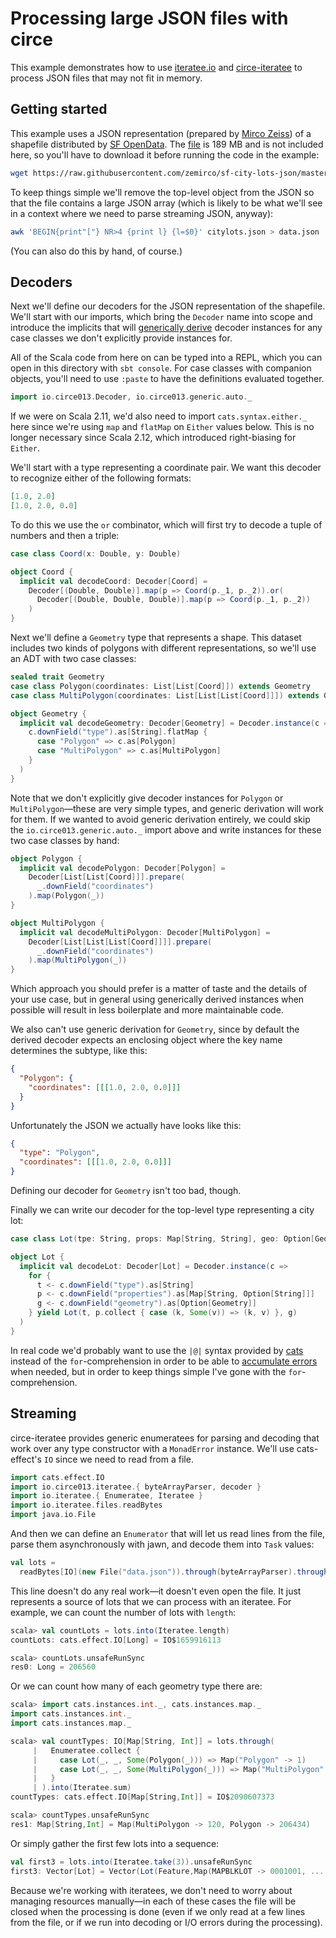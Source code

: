 # Processing large JSON files with circe

This example demonstrates how to use [iteratee.io][iteratee-io] and
[circe-iteratee][circe-iteratee] to process JSON files that may not fit in memory.

## Getting started

This example uses a JSON representation (prepared by [Mirco Zeiss][zemirco]) of a shapefile
distributed by [SF OpenData][sf-opendata]. The [file](https://github.com/zeMirco/sf-city-lots-json)
is 189 MB and is not included here, so you'll have to download it before running the code in the
example:

```bash
wget https://raw.githubusercontent.com/zemirco/sf-city-lots-json/master/citylots.json
```

To keep things simple we'll remove the top-level object from the JSON so that the file contains a
large JSON array (which is likely to be what we'll see in a context where we need to parse streaming
JSON, anyway):

```bash
awk 'BEGIN{print"["} NR>4 {print l} {l=$0}' citylots.json > data.json
```

(You can also do this by hand, of course.)

## Decoders

Next we'll define our decoders for the JSON representation of the shapefile. We'll start with our
imports, which bring the `Decoder` name into scope and introduce the implicits that will
[generically derive][generic-derivation] decoder instances for any case classes we don't explicitly
provide instances for.

All of the Scala code from here on can be typed into a REPL, which you can open in this directory
with `sbt console`. For case classes with companion objects, you'll need to use `:paste` to have the
definitions evaluated together.

```scala
import io.circe013.Decoder, io.circe013.generic.auto._
```

If we were on Scala 2.11, we'd also need to import `cats.syntax.either._` here since we're
using `map` and `flatMap` on `Either` values below. This is no longer necessary since Scala 2.12, which
introduced right-biasing for `Either`.

We'll start with a type representing a coordinate pair. We want this decoder to recognize either of
the following formats:

```json
[1.0, 2.0]
[1.0, 2.0, 0.0]
```

To do this we use the `or` combinator, which will first try to decode a tuple of numbers and then a
triple:

```scala
case class Coord(x: Double, y: Double)

object Coord {
  implicit val decodeCoord: Decoder[Coord] =
    Decoder[(Double, Double)].map(p => Coord(p._1, p._2)).or(
      Decoder[(Double, Double, Double)].map(p => Coord(p._1, p._2))
    )
}
```

Next we'll define a `Geometry` type that represents a shape. This dataset includes two kinds of
polygons with different representations, so we'll use an ADT with two case classes:

```scala
sealed trait Geometry
case class Polygon(coordinates: List[List[Coord]]) extends Geometry
case class MultiPolygon(coordinates: List[List[List[Coord]]]) extends Geometry

object Geometry {
  implicit val decodeGeometry: Decoder[Geometry] = Decoder.instance(c =>
    c.downField("type").as[String].flatMap {
      case "Polygon" => c.as[Polygon]
      case "MultiPolygon" => c.as[MultiPolygon]
    }
  )
}
```

Note that we don't explicitly give decoder instances for `Polygon` or `MultiPolygon`—these are very
simple types, and generic derivation will work for them. If we wanted to avoid generic derivation
entirely, we could skip the `io.circe013.generic.auto._` import above and write instances for these two
case classes by hand:

```scala
object Polygon {
  implicit val decodePolygon: Decoder[Polygon] =
    Decoder[List[List[Coord]]].prepare(
      _.downField("coordinates")
    ).map(Polygon(_))
}

object MultiPolygon {
  implicit val decodeMultiPolygon: Decoder[MultiPolygon] =
    Decoder[List[List[List[Coord]]]].prepare(
      _.downField("coordinates")
    ).map(MultiPolygon(_))
}
```

Which approach you should prefer is a matter of taste and the details of your use case, but in
general using generically derived instances when possible will result in less boilerplate and more
maintainable code.

We also can't use generic derivation for `Geometry`, since by default the derived decoder expects an
enclosing object where the key name determines the subtype, like this:

```json
{
  "Polygon": {
    "coordinates": [[[1.0, 2.0, 0.0]]]
  }
}
```

Unfortunately the JSON we actually have looks like this:

```json
{
  "type": "Polygon",
  "coordinates": [[[1.0, 2.0, 0.0]]]
}
```

Defining our decoder for `Geometry` isn't too bad, though.

Finally we can write our decoder for the top-level type representing a city lot:

```scala
case class Lot(tpe: String, props: Map[String, String], geo: Option[Geometry])

object Lot {
  implicit val decodeLot: Decoder[Lot] = Decoder.instance(c =>
    for {
      t <- c.downField("type").as[String]
      p <- c.downField("properties").as[Map[String, Option[String]]]
      g <- c.downField("geometry").as[Option[Geometry]]
    } yield Lot(t, p.collect { case (k, Some(v)) => (k, v) }, g)
  )
}
```

In real code we'd probably want to use the `|@|` syntax provided by [cats][cats] instead of the
`for`-comprehension in order to be able to [accumulate errors][error-accumulation] when needed, but
in order to keep things simple I've gone with the `for`-comprehension.

## Streaming

circe-iteratee provides generic enumeratees for parsing and decoding that work over any type
constructor with a `MonadError` instance. We'll use cats-effect's `IO` since we need to read from a
file.

```scala
import cats.effect.IO
import io.circe013.iteratee.{ byteArrayParser, decoder }
import io.iteratee.{ Enumeratee, Iteratee }
import io.iteratee.files.readBytes
import java.io.File
```

And then we can define an `Enumerator` that will let us read lines from the file, parse them
asynchronously with jawn, and decode them into `Task` values:

```scala
val lots =
  readBytes[IO](new File("data.json")).through(byteArrayParser).through(decoder[IO, Lot])
```

This line doesn't do any real work—it doesn't even open the file. It just represents a source of
lots that we can process with an iteratee. For example, we can count the number of lots with
`length`:

```scala
scala> val countLots = lots.into(Iteratee.length)
countLots: cats.effect.IO[Long] = IO$1659916113

scala> countLots.unsafeRunSync
res0: Long = 206560
```

Or we can count how many of each geometry type there are:

```scala
scala> import cats.instances.int._, cats.instances.map._
import cats.instances.int._
import cats.instances.map._

scala> val countTypes: IO[Map[String, Int]] = lots.through(
     |   Enumeratee.collect {
     |     case Lot(_, _, Some(Polygon(_))) => Map("Polygon" -> 1)
     |     case Lot(_, _, Some(MultiPolygon(_))) => Map("MultiPolygon" -> 1)
     |   }
     | ).into(Iteratee.sum)
countTypes: cats.effect.IO[Map[String,Int]] = IO$2090607373

scala> countTypes.unsafeRunSync
res1: Map[String,Int] = Map(MultiPolygon -> 120, Polygon -> 206434)
```

Or simply gather the first few lots into a sequence:

```scala
val first3 = lots.into(Iteratee.take(3)).unsafeRunSync
first3: Vector[Lot] = Vector(Lot(Feature,Map(MAPBLKLOT -> 0001001, ...
```

Because we're working with iteratees, we don't need to worry about managing resources manually—in
each of these cases the file will be closed when the processing is done (even if we only read at a
few lines from the file, or if we run into decoding or I/O errors during the processing).

[cats]: https://github.com/typelevel/cats
[cats-32]: https://github.com/typelevel/cats/issues/32
[circe-iteratee]: https://github.com/circe/circe-iteratee
[error-accumulation]: https://meta.plasm.us/posts/2015/12/17/error-accumulating-decoders-in-circe/
[jawn]: https://github.com/non/jawn
[generic-derivation]: https://meta.plasm.us/posts/2015/11/08/type-classes-and-generic-derivation/
[iteratee-io]: https://github.com/travisbrown/iteratee
[sf-opendata]: https://data.sfgov.org/
[zemirco]: https://github.com/zemirco
